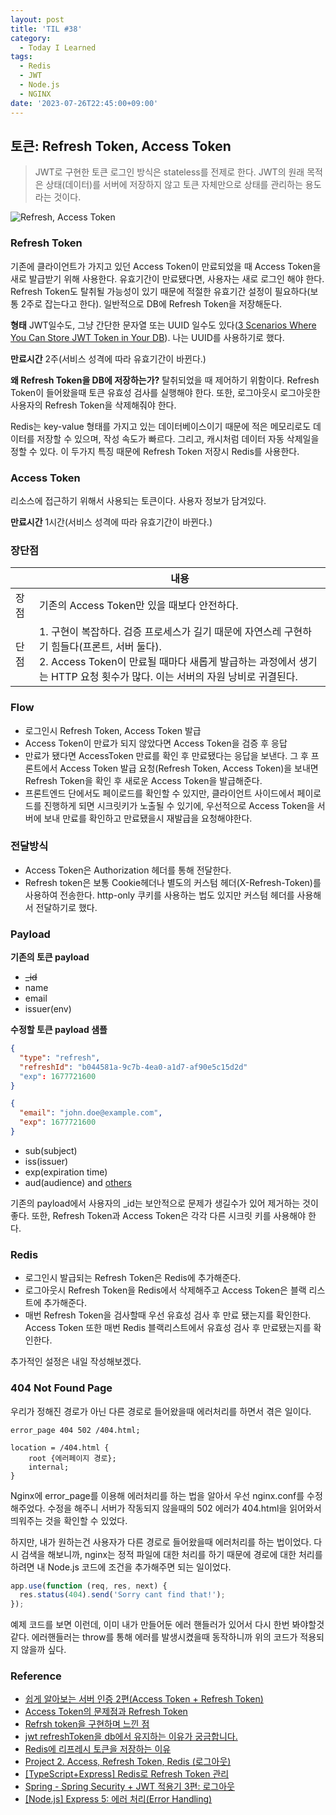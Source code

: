 ```yaml
---
layout: post
title: 'TIL #38'
category:
  - Today I Learned
tags:
  - Redis
  - JWT
  - Node.js
  - NGINX
date: '2023-07-26T22:45:00+09:00'
---
```


## 토큰: Refresh Token, Access Token

> JWT로 구현한 토큰 로그인 방식은 stateless를 전제로 한다. JWT의 원래 목적은 상태(데이터)를 서버에 저장하지 않고 토큰 자체만으로 상태를 관리하는 용도라는 것이다.

![Refresh, Access Token](https://t1.daumcdn.net/cfile/tistory/99DB8C475B5CA1C936)

### Refresh Token

기존에 클라이언트가 가지고 있던 Access Token이 만료되었을 때 Access Token을 새로 발급받기 위해 사용한다. 유효기간이 만료됐다면, 사용자는 새로 로그인 해야 한다. Refresh Token도 탈취될 가능성이 있기 때문에 적절한 유효기간 설정이 필요하다(보통 2주로 잡는다고 한다). 일반적으로 DB에 Refresh Token을 저장해둔다.

**형태**
JWT일수도, 그냥 간단한 문자열 또는 UUID 일수도 있다([3 Scenarios Where You Can Store JWT Token in Your DB](https://betterprogramming.pub/should-we-store-tokens-in-db-af30212b7f22)). 나는 UUID를 사용하기로 했다.

**만료시간** 2주(서비스 성격에 따라 유효기간이 바뀐다.)

**왜 Refresh Token을 DB에 저장하는가?**
탈취되었을 때 제어하기 위함이다. Refresh Token이 들어왔을때 토큰 유효성 검사를 실행해야 한다. 또한, 로그아웃시 로그아웃한 사용자의 Refresh Token을 삭제해줘야 한다.

Redis는 key-value 형태를 가지고 있는 데이터베이스이기 때문에 적은 메모리로도 데이터를 저장할 수 있으며, 작성 속도가 빠르다. 그리고, 캐시처럼 데이터 자동 삭제일을 정할 수 있다. 이 두가지 특징 때문에 Refresh Token 저장시 Redis를 사용한다.

### Access Token

리소스에 접근하기 위해서 사용되는 토큰이다. 사용자 정보가 담겨있다.

**만료시간** 1시간(서비스 성격에 따라 유효기간이 바뀐다.)

### 장단점

|      | 내용                                                                                                                                                                                                                     |
| ---- | ------------------------------------------------------------------------------------------------------------------------------------------------------------------------------------------------------------------------ |
| 장점 | 기존의 Access Token만 있을 때보다 안전하다.                                                                                                                                                                              |
| 단점 | 1. 구현이 복잡하다. 검증 프로세스가 길기 때문에 자연스레 구현하기 힘들다(프론트, 서버 둘다).<br>2. Access Token이 만료될 때마다 새롭게 발급하는 과정에서 생기는 HTTP 요청 횟수가 많다. 이는 서버의 자원 낭비로 귀결된다. |

### Flow

- 로그인시 Refresh Token, Access Token 발급
- Access Token이 만료가 되지 않았다면 Access Token을 검증 후 응답
- 만료가 됐다면 AccessToken 만료를 확인 후 만료됐다는 응답을 보낸다. 그 후 프론트에서 Access Token 발급 요청(Refresh Token, Access Token)을 보내면 Refresh Token을 확인 후 새로운 Access Token을 발급해준다.
- 프론트엔드 단에서도 페이로드를 확인할 수 있지만, 클라이언트 사이드에서 페이로드를 진행하게 되면 시크릿키가 노출될 수 있기에, 우선적으로 Access Token을 서버에 보내 만료를 확인하고 만료됐을시 재발급을 요청해야한다.

### 전달방식

- Access Token은 Authorization 헤더를 통해 전달한다.
- Refresh token은 보통 Cookie헤더나 별도의 커스텀 헤더(X-Refresh-Token)를 사용하여 전송한다.
  http-only 쿠키를 사용하는 법도 있지만 커스텀 헤더를 사용해서 전달하기로 했다.

### Payload

**기존의 토큰 payload**

- ~~\_id~~
- name
- email
- issuer(env)

**수정할 토큰 payload 샘플**

```json
{
  "type": "refresh",
  "refreshId": "b044581a-9c7b-4ea0-a1d7-af90e5c15d2d"
  "exp": 1677721600
}

{
  "email": "john.doe@example.com",
  "exp": 1677721600
}
```

- sub(subject)
- iss(issuer)
- exp(expiration time)
- aud(audience) and [others](https://tools.ietf.org/html/rfc7519#section-4.1)

기존의 payload에서 사용자의 \_id는 보안적으로 문제가 생길수가 있어 제거하는 것이 좋다. 또한, Refresh Token과 Access Token은 각각 다른 시크릿 키를 사용해야 한다.

### Redis

- 로그인시 발급되는 Refresh Token은 Redis에 추가해준다.
- 로그아웃시 Refresh Token을 Redis에서 삭제해주고 Access Token은 블랙 리스트에 추가해준다.
- 매번 Refresh Token을 검사할때 우선 유효성 검사 후 만료 됐는지를 확인한다. Access Token 또한 매번 Redis 블랙리스트에서 유효성 검사 후 만료됐는지를 확인한다.

추가적인 설정은 내일 작성해보겠다.

### 404 Not Found Page

우리가 정해진 경로가 아닌 다른 경로로 들어왔을때 에러처리를 하면서 겪은 일이다.

```nginx
error_page 404 502 /404.html;

location = /404.html {
	root {에러페이지 경로};
	internal;
}
```

Nginx에 error_page를 이용해 에러처리를 하는 법을 알아서 우선 nginx.conf를 수정해주었다. 수정을 해주니 서버가 작동되지 않을때의 502 에러가 404.html을 읽어와서 띄워주는 것을 확인할 수 있었다.

하지만, 내가 원하는건 사용자가 다른 경로로 들어왔을때 에러처리를 하는 법이었다. 다시 검색을 해보니까, nginx는 정적 파일에 대한 처리를 하기 때문에 경로에 대한 처리를 하려면 내 Node.js 코드에 조건을 추가해주면 되는 일이었다.

```javascript
app.use(function (req, res, next) {
  res.status(404).send('Sorry cant find that!');
});
```

예제 코드를 보면 이런데, 이미 내가 만들어둔 에러 핸들러가 있어서 다시 한번 봐야할것 같다. 에러핸들러는 throw를 통해 에러를 발생시켰을때 동작하니까 위의 코드가 적용되지 않을까 싶다.

### Reference

- [쉽게 알아보는 서버 인증 2편\(Access Token + Refresh Token\)](https://tansfil.tistory.com/59)
- [Access Token의 문제점과 Refresh Token](https://hudi.blog/refresh-token/)
- [Refrsh token을 구현하며 느낀 점](https://daco2020.tistory.com/315)
- [jwt refreshToken을 db에서 유지하는 이유가 궁금합니다.](https://okky.kr/questions/1409503#:~:text=%EC%9C%97%EB%B6%84%EA%BB%98%EC%84%9C%20%ED%95%98%EC%8B%A4%20%EC%84%A4%EB%AA%85%EC%9D%84%20%EC%A0%9C%20%EB%B0%A9%EC%8B%9D%EB%8C%80%EB%A1%9C%20%ED%92%80%EC%96%B4%EC%84%9C%20%EC%84%A4%EB%AA%85%ED%95%B4%EB%B3%B4%EA%B2%A0%EC%8A%B5%EB%8B%88%EB%8B%A4.)
- [Redis에 리프레시 토큰을 저장하는 이유](https://puleugo.tistory.com/154)
- [Project 2. Access, Refresh Token, Redis (로그아웃)](https://velog.io/@gkdbssla97/Project-2.-Access-Refresh-Token-Redis-%EB%A1%9C%EA%B7%B8%EC%95%84%EC%9B%83)
- [\[TypeScript+Express\] Redis로 Refresh Token 관리](https://hello-judy-world.tistory.com/126)
- [Spring - Spring Security + JWT 적용기 3편: 로그아웃](https://green-bin.tistory.com/73)
- [\[Node.js\] Express 5: 에러 처리\(Error Handling\)](https://cotak.tistory.com/86)
